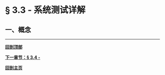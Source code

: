 # § 3.3 - 系统测试详解

## 一、概念





---

[**回到顶部**]()

[**下一章节：§ 3.4 -**]()

[**回到主页**](https://github.com/Lingggao/Software-Testing-Basics#%E8%BD%AF%E4%BB%B6%E6%B5%8B%E8%AF%95%E5%9F%BA%E7%A1%80%E5%AD%A6%E4%B9%A0%E7%AC%94%E8%AE%B0)

